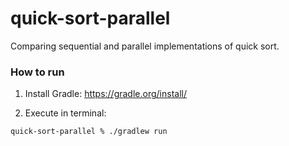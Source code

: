 # quick-sort-parallel
Comparing sequential and parallel implementations of quick sort.

### How to run

1) Install Gradle: https://gradle.org/install/

2) Execute in terminal:
```
quick-sort-parallel % ./gradlew run
```
